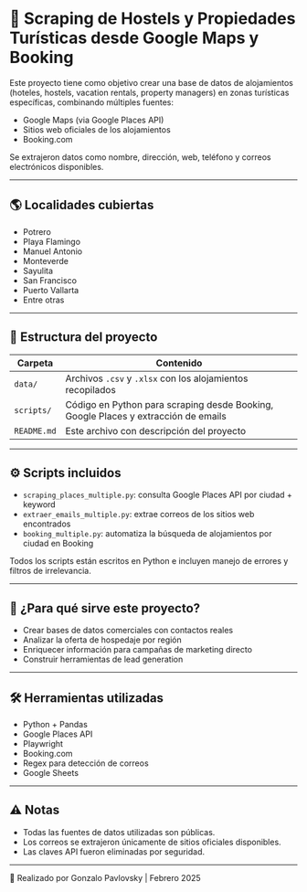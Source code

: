 # 🏨 Scraping de Hostels y Propiedades Turísticas desde Google Maps y Booking

Este proyecto tiene como objetivo crear una base de datos de alojamientos (hoteles, hostels, vacation rentals, property managers) en zonas turísticas específicas, combinando múltiples fuentes:

- Google Maps (via Google Places API)
- Sitios web oficiales de los alojamientos
- Booking.com

Se extrajeron datos como nombre, dirección, web, teléfono y correos electrónicos disponibles.

---

## 🌎 Localidades cubiertas

- Potrero  
- Playa Flamingo  
- Manuel Antonio  
- Monteverde  
- Sayulita  
- San Francisco  
- Puerto Vallarta  
- Entre otras

---

## 📂 Estructura del proyecto

| Carpeta | Contenido |
|--------|-----------|
| `data/` | Archivos `.csv` y `.xlsx` con los alojamientos recopilados |
| `scripts/` | Código en Python para scraping desde Booking, Google Places y extracción de emails |
| `README.md` | Este archivo con descripción del proyecto |

---

## ⚙️ Scripts incluidos

- `scraping_places_multiple.py`: consulta Google Places API por ciudad + keyword
- `extraer_emails_multiple.py`: extrae correos de los sitios web encontrados
- `booking_multiple.py`: automatiza la búsqueda de alojamientos por ciudad en Booking

Todos los scripts están escritos en Python e incluyen manejo de errores y filtros de irrelevancia.

---

## 🧠 ¿Para qué sirve este proyecto?

- Crear bases de datos comerciales con contactos reales
- Analizar la oferta de hospedaje por región
- Enriquecer información para campañas de marketing directo
- Construir herramientas de lead generation

---

## 🛠 Herramientas utilizadas

- Python + Pandas
- Google Places API
- Playwright
- Booking.com
- Regex para detección de correos
- Google Sheets

---

## ⚠️ Notas

- Todas las fuentes de datos utilizadas son públicas.
- Los correos se extrajeron únicamente de sitios oficiales disponibles.
- Las claves API fueron eliminadas por seguridad.

---
👤 Realizado por Gonzalo Pavlovsky | Febrero 2025
